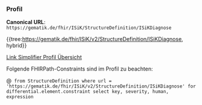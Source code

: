### Profil

**Canonical URL**: ```https://gematik.de/fhir/ISiK/StructureDefinition/ISiKDiagnose```

{{tree:https://gematik.de/fhir/ISiK/v2/StructureDefinition/ISiKDiagnose, hybrid}}

[Link Simplifier Profil Übersicht](https://gematik.de/fhir/ISiK/v2/StructureDefinition/ISiKDiagnose)

Folgende FHIRPath-Constraints sind im Profil zu beachten:

@``` from StructureDefinition where url = 'https://gematik.de/fhir/ISiK/v2/StructureDefinition/ISiKDiagnose' for differential.element.constraint select key, severity, human, expression```
